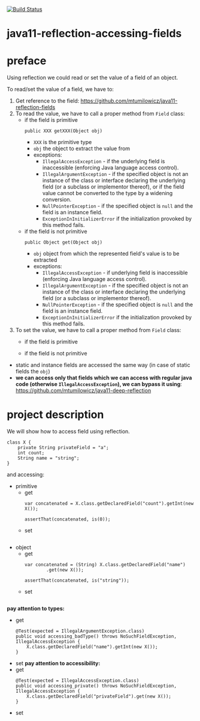 [![Build Status](https://travis-ci.com/mtumilowicz/java11-reflection-accessing-fields.svg?branch=master)](https://travis-ci.com/mtumilowicz/java11-reflection-accessing-fields)

# java11-reflection-accessing-fields

# preface
Using reflection we could read or set the value of a field of an object.

To read/set the value of a field, we have to:
1. Get reference to the field: https://github.com/mtumilowicz/java11-reflection-fields
1. To read the value, we have to call a proper method from `Field` class:
    * if the field is primitive
        ```
        public XXX getXXX(Object obj)
        ```
        * `XXX` is the primitive type
        * `obj` the object to extract the value from
        * exceptions:
            * `IllegalAccessException` - if the underlying
              field is inaccessible (enforcing Java language access control).
            * `IllegalArgumentException` - if the specified object is not
              an instance of the class or interface declaring the
              underlying field (or a subclass or implementor
              thereof), or if the field value cannot be
              converted to the type by a
              widening conversion.
            * `NullPointerException` - if the specified object is `null`
              and the field is an instance field.
            * `ExceptionInInitializerError` if the initialization provoked
              by this method fails.
    * if the field is not primitive
        ```
        public Object get(Object obj)
        ```
        * `obj` object from which the represented field's value is
          to be extracted
        * exceptions:
            * `IllegalAccessException` - if underlying 
            field is inaccessible (enforcing Java language access control).
            * `IllegalArgumentException` - if the specified object is not an
              instance of the class or interface declaring the underlying
              field (or a subclass or implementor thereof).
            * `NullPointerException` - if the specified object is `null`
              and the field is an instance field.
            * `ExceptionInInitializerError` if the initialization provoked
              by this method fails.
1. To set the value, we have to call a proper method from `Field` class:
    * if the field is primitive
    
    * if the field is not primitive
    
* static and instance fields are accessed the same way (in case
    of static fields the `obj`)
* **we can access only that fields which we can access 
  with regular java code (otherwise `IllegalAccessException`), 
  we can bypass it using**: https://github.com/mtumilowicz/java11-deep-reflection
      
# project description
We will show how to access field using reflection.
```
class X {
    private String privateField = "a";
    int count;
    String name = "string";
}
```
and accessing:
* primitive
    * get
        ```
        var concatenated = X.class.getDeclaredField("count").getInt(new X());
        
        assertThat(concatenated, is(0));
        ```
    * set
        ```
        ```
* object
    * get
        ```
        var concatenated = (String) X.class.getDeclaredField("name")
                .get(new X());
        
        assertThat(concatenated, is("string"));
        ```
    * set
        ```
        
        ```
**pay attention to types:**
* get
    ```
    @Test(expected = IllegalArgumentException.class)
    public void accessing_badType() throws NoSuchFieldException, IllegalAccessException {
        X.class.getDeclaredField("name").getInt(new X());
    }
    ```
* set
**pay attention to accessibility:**
* get
    ```
    @Test(expected = IllegalAccessException.class)
    public void accessing_private() throws NoSuchFieldException, IllegalAccessException {
        X.class.getDeclaredField("privateField").get(new X());
    }
    ```
* set